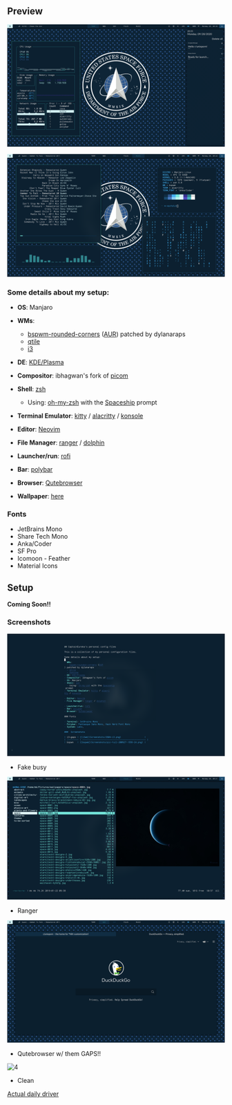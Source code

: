 ## Preview

![All](Screenshots/pic-full-200928-2035-51.png)

![bspwm2](Screenshots/pic-full-200928-2022-19.png)

### Some details about my setup:

- **OS**: Manjaro

- **WMs**: 
  - [bspwm-rounded-corners](https://github.com/dylanaraps/bspqwm) ([AUR](https://aur.archlinux.org/packages/bspwm-rounded-corners/)) patched by dylanaraps
  - [qtile](https://qtile.org)
  - [i3](i3wm.org)
- **DE**: [KDE/Plasma](https://kde.org/plasma-desktop)
- **Compositor**: ibhagwan's fork of [picom](https://github.com/ibhagwan/picom)
- **Shell**: [zsh](https://wiki.archlinux.org/index.php/Zsh)
  - Using: [oh-my-zsh](https://github.com/ohmyzsh/ohmyzsh) with the [Spaceship](https://github.com/denysdovhan/spaceship-prompt) prompt
- **Terminal Emulator**: [kitty](https://github.com/kovidgoyal/kitty/) / [alacritty](https://github.com/alacritty/alacritty) / [konsole](https://github.com/KDE/konsole)
- **Editor**: [Neovim](https://github.com/neovim/neovim/)
- **File Manager**: [ranger](https://github.com/ranger/ranger) / [dolphin](https://invent.kde.org/system/dolphin)
- **Launcher/run**: [rofi](https://github.com/davatorium/rofi)
- **Bar**: [polybar](https://github.com/polybar/polybar)
- **Browser**: [Qutebrowser](https://github.com/qutebrowser)
- **Wallpaper**: [here](.wallpapers/ussf-wallp.jpg)

### Fonts

- JetBrains Mono
- Share Tech Mono
- Anka/Coder
- SF Pro
- Icomoon - Feather
- Material Icons

## Setup

**Coming Soon!!**

###  Screenshots

![Fake Busy](Screenshots/pic-full-200928-2037-02.png)

* Fake busy

![2](Screenshots/pic-full-200928-2021-36.png)

* Ranger

![3](Screenshots/pic-full-200928-2019-28.png)

* Qutebrowser w/ them GAPS!!

![4](Screenshots/pic-full-200928-2056-38.png)

* Clean

[Actual daily driver](https://raw.githubusercontent.com/CaptainEureka/dotfiles/master/Screenshots/pic-full-200927-1556-24.png)
